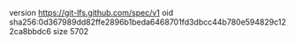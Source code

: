 version https://git-lfs.github.com/spec/v1
oid sha256:0d367989dd82ffe2896b1beda6468701fd3dbcc44b780e594829c122ca8bbdc6
size 5702

